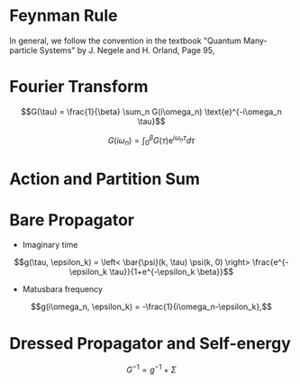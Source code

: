 # Feynman Rule

In general, we follow the convention in the textbook "Quantum Many-particle Systems" by J. Negele and H. Orland, Page 95,

# Fourier Transform

```math
G(\tau) = \frac{1}{\beta} \sum_n G(i\omega_n) \text{e}^{-i\omega_n \tau}
```

```math
G(i\omega_n) = \int_0^\beta G(\tau) \text{e}^{i\omega_n \tau} d\tau
```

# Action and Partition Sum

# Bare Propagator

- Imaginary time 
```math
g(\tau, \epsilon_k) = \left< \bar{\psi}(k, \tau) \psi(k, 0) \right> \frac{e^{-\epsilon_k \tau}}{1+e^{-\epsilon_k \beta}}
```
- Matusbara frequency 
```math
g(i\omega_n, \epsilon_k) = -\frac{1}{i\omega_n-\epsilon_k},
```

# Dressed Propagator and Self-energy

```math
G^{-1} = g^{-1} + \Sigma
```